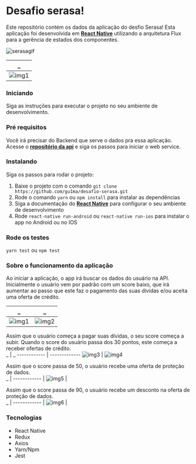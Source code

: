 # Desafio serasa!
Este repositório contém os dados da aplicação do desfio Serasa! Esta aplicação foi desenvolvida em [__React Native__](https://reactnative.dev/)
utilizando a arquitetura Flux para a gerência de estados dos componentes.

![serasagif](https://github.com/gu1ma/desafio-serasa/blob/master/app-imgs-examples/serasa.gif)

_ | 
------------ | 
![img1](https://github.com/gu1ma/desafio-serasa/blob/master/app-imgs-examples/serasa-estado1.1.png) | 

### Iniciando
Siga as instruções para executar o projeto no seu ambiente de desenvolvimento.

### Pré requisitos
Você irá precisar do Backend que serve o dados pra essa aplicação. Acesse o [__repositório da api__](https://github.com/gu1ma/desafio-serasa-api) 
e siga os passos para iniciar o web service.
### Instalando
Siga os passos para rodar o projeto:
1. Baixe o projeto com o comando `git clone https://github.com/gu1ma/desafio-serasa.git`
2. Rode o comando `yarn` ou `npm install` para instalar as dependências
3. Siga a documentação do [__React Native__](https://facebook.github.io/react-native/docs/running-on-device) para configurar o seu ambiente de desenvolvimento
4. Rode `react-native run-android` ou `react-native run-ios` para instalar o app no Android ou no IOS

### Rode os testes
`yarn test` ou `npm test`

### Sobre o funcionamento da aplicação
Ao iniciar a aplicação, o app irá buscar os dados do usuário na API. Inicialmente o usuário vem por padrão com um score baixo, que irá aumentar ao passo que este faz o pagamento das suas dívidas e/ou aceita uma oferta de crédito.<br>

_ | _
------------ | -------------
![img1](https://github.com/gu1ma/desafio-serasa/blob/master/app-imgs-examples/serasa-estado1.1.png) | ![img2](https://github.com/gu1ma/desafio-serasa/blob/master/app-imgs-examples/serasa-estado1.2.png)


Assim que o usuário começa a pagar suas dívidas, o seu score começa a subir. Quando o score do usuário passa dos 30 pontos, este começa a receber ofertas de crédito. <br>
_ | _
------------ | -------------
![img3](https://github.com/gu1ma/desafio-serasa/blob/master/app-imgs-examples/serasa-estado2.1.png) | ![img4](https://github.com/gu1ma/desafio-serasa/blob/master/app-imgs-examples/serasa-estado2.2.png)

Assim que o score passa de 50, o usuário recebe uma oferta de proteção de dados.<br>
_ |
------------ |
![img5](https://github.com/gu1ma/desafio-serasa/blob/master/app-imgs-examples/serasa-estado4.png) |

Assim que o score passa de 90, o usuário recebe um desconto na oferta de proteção de dados. <br>
_ |
------------ |
![img6](https://github.com/gu1ma/desafio-serasa/blob/master/app-imgs-examples/serasa-estado-5.png) |

### Tecnologias
- React Native
- Redux
- Axios
- Yarn/Npm
- Jest


